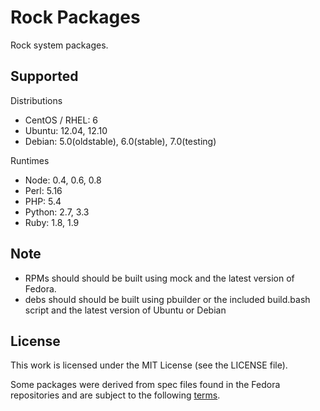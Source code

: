 Rock Packages
=============

Rock system packages.

## Supported

Distributions

 * CentOS / RHEL: 6
 * Ubuntu: 12.04, 12.10
 * Debian: 5.0(oldstable), 6.0(stable), 7.0(testing)

Runtimes

  * Node: 0.4, 0.6, 0.8
  * Perl: 5.16
  * PHP: 5.4
  * Python: 2.7, 3.3
  * Ruby: 1.8, 1.9

## Note

* RPMs should should be built using mock and the latest version of Fedora.
* debs should should be built using pbuilder or the included build.bash script and the latest version of Ubuntu or Debian

## License

This work is licensed under the MIT License (see the LICENSE file).

Some packages were derived from spec files found in the Fedora repositories and
are subject to the following [terms][terms].

[terms]: https://fedoraproject.org/wiki/Licensing:Main?rd=Licensing#License_of_Fedora_SPEC_Files
